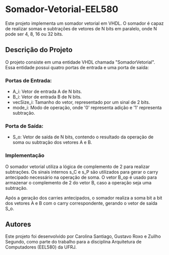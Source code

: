 # Somador-Vetorial-EEL580

Este projeto implementa um somador vetorial em VHDL. O somador é capaz de realizar somas e subtrações de vetores de N bits em paralelo, onde N pode ser 4, 8, 16 ou 32 bits.

## Descrição do Projeto
O projeto consiste em uma entidade VHDL chamada "SomadorVetorial". Essa entidade possui quatro portas de entrada e uma porta de saída:

### Portas de Entrada:
- A_i: Vetor de entrada A de N bits.
- B_i: Vetor de entrada B de N bits.
- vecSize_i: Tamanho do vetor, representado por um sinal de 2 bits.
- mode_i: Modo de operação, onde '0' representa adição e '1' representa subtração.

### Porta de Saída:

- S_o: Vetor de saída de N bits, contendo o resultado da operação de soma ou subtração dos vetores A e B.

### Implementação

O somador vetorial utiliza a lógica de complemento de 2 para realizar subtrações. Os sinais internos s_C e s_P são utilizados para gerar o carry antecipado necessário na operação de soma. O vetor B_op é usado para armazenar o complemento de 2 do vetor B, caso a operação seja uma subtração.

Após a geração dos carries antecipados, o somador realiza a soma bit a bit dos vetores A e B com o carry correspondente, gerando o vetor de saída S_o.

## Autores
Este projeto foi desenvolvido por Carolina Santiago, Gustavo Roxo e Zuilho Segundo, como parte do trabalho para a disciplina Arquitetura de Computadores (EEL580) da UFRJ.
